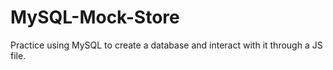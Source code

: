 # MySQL-Mock-Store
Practice using MySQL to create a database and interact with it through a JS file.

